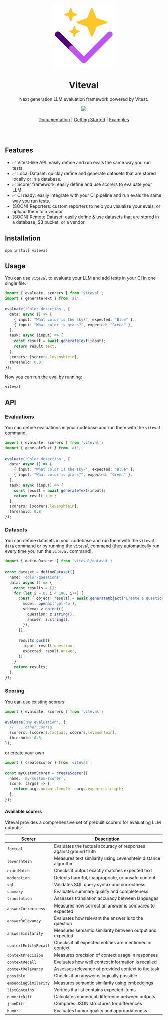 <p align="center">
<a href="https://viteval.dev">
<img src="./.github/assets/viteval-icon.png" height="200">
</a>
</p>

<h1 align="center">
Viteval
</h1>
<p align="center">
Next generation LLM evaluation framework powered by Vitest.
<p>
<p align="center">
  <a href="https://www.npmjs.com/package/viteval"><img src="https://img.shields.io/npm/v/viteval?color=BE54F5&label="></a>
<p>

<p align="center">
 <a href="https://viteval.dev">Documentation</a> | <a href="https://viteval.dev/guide/">Getting Started</a> | <a href="https://viteval.dev/examples">Examples</a>
</p>
<br>
<br>

## Features

- ✅ Vitest-like API: easily define and run evals the same way you run tests.
- ✅ Local Dataset: quickly define and generate datasets that are stored locally or in a database.
- ✅ Scorer framework: easily define and use scorers to evaluate your LLM.
- ✅ CI ready: easily integrate with your CI pipeline and run evals the same way you run tests.
- (SOON) Reporters: custom reporters to help you visualize your evals, or upload them to a vendor 
- (SOON) Remote Dataset: easily define & use datasets that are stored in a database, S3 bucket, or a vendor

## Installation

```bash
npm install viteval
```

## Usage

You can use `viteval` to evaluate your LLM and add tests in your CI in one single file.

```ts
import { evaluate, scorers } from 'viteval';
import { generateText } from 'ai';

evaluate('Color detection', {
  data: async () => [
    { input: "What color is the sky?", expected: "Blue" },
    { input: "What color is grass?", expected: "Green" },
  ],
  task: async (input) => {
    const result = await generateText(input);
    return result.text;
  },
  scorers: [scorers.levenshtein],
  threshold: 0.8,
});
```

Now you can run the eval by running:

```bash
viteval
```

## API

### Evaluations

You can define evaluations in your codebase and run them with the `viteval` command.

```ts
import { evaluate, scorers } from 'viteval';
import { generateText } from 'ai';

evaluate('Color detection', {
  data: async () => [
    { input: "What color is the sky?", expected: "Blue" },
    { input: "What color is grass?", expected: "Green" },
  ],
  task: async (input) => {
    const result = await generateText(input);
    return result.text;
  },
  scorers: [scorers.levenshtein],
  threshold: 0.8,
});
```

### Datasets

You can define datasets in your codebase and run them with the `viteval data` command or by running the `viteval` command (they automatically run every time you run the `viteval` command).

```ts
import { defineDataset } from 'viteval/dataset';

const dataset = defineDataset({
  name: 'color-questions',
  data: async () => {
    const results = [];
    for (let i = 0; i < 100; i++) {
      const { object: result} = await generateObject('Create a question and answer for the color of objects, such as "What is the color of the sky?" => "The sky is blue."', {
        model: openai('gpt-4o'),
        schema: z.object({
          question: z.string(),
          answer: z.string(),
        }),
      });

      results.push({
        input: result.question,
        expected: result.answer,
      });
    }
    return results;
  },
});
```

### Scoring

You can use existing scorers

```ts
import { evaluate, scorers } from 'viteval';

evaluate('My evaluation', {
  // ... other config
  scorers: [scorers.factual, scorers.levenshtein],
  threshold: 0.8,
});
```

or create your own

```ts
import { createScorer } from 'viteval';

const myCustomScorer = createScorer({
  name: 'my-custom-scorer',
  score: (args) => {
    return args.output.length - args.expected.length;
  },
});
```

#### Available scorers

Viteval provides a comprehensive set of prebuilt scorers for evaluating LLM outputs:

| Scorer | Description |
|--------|-------------|
| `factual` | Evaluates the factual accuracy of responses against ground truth |
| `levenshtein` | Measures text similarity using Levenshtein distance algorithm |
| `exactMatch` | Checks if output exactly matches expected text |
| `moderation` | Detects harmful, inappropriate, or unsafe content |
| `sql` | Validates SQL query syntax and correctness |
| `summary` | Evaluates summary quality and completeness |
| `translation` | Assesses translation accuracy between languages |
| `answerCorrectness` | Measures how correct an answer is compared to expected |
| `answerRelevancy` | Evaluates how relevant the answer is to the question |
| `answerSimilarity` | Measures semantic similarity between output and expected |
| `contextEntityRecall` | Checks if all expected entities are mentioned in context |
| `contextPrecision` | Measures precision of context usage in responses |
| `contextRecall` | Evaluates how well context information is recalled |
| `contextRelevancy` | Assesses relevance of provided context to the task |
| `possible` | Checks if an answer is logically possible |
| `embeddingSimilarity` | Measures semantic similarity using embeddings |
| `listContains` | Verifies if a list contains expected items |
| `numericDiff` | Calculates numerical difference between outputs |
| `jsonDiff` | Compares JSON structures for differences |
| `humor` | Evaluates humor quality and appropriateness |



